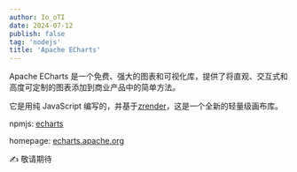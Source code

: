 ```yaml
---
author: Io_oTI
date: 2024-07-12
publish: false
tag: 'nodejs'
title: 'Apache ECharts'
---
```


Apache ECharts 是一个免费、强大的图表和可视化库，提供了将直观、交互式和高度可定制的图表添加到商业产品中的简单方法。

它是用纯 JavaScript 编写的，并基于[zrender](https://github.com/ecomfe/zrender)，这是一个全新的轻量级画布库。

npmjs: [echarts](https://www.npmjs.com/package/echarts)

homepage: [echarts.apache.org](https://echarts.apache.org/zh/index.html)

✍ 敬请期待
